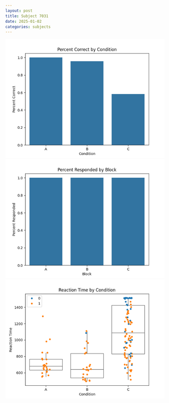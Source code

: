 ```yaml
---
layout: post
title: Subject 7031
date: 2025-01-02
categories: subjects
---
```


![](data/7031/run-15/7031_ATS_percent_correct.png)
![](data/7031/run-15/7031_ATS_percent_responded.png)
![](data/7031/run-15/7031_ATS_rt.png)
